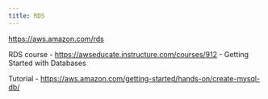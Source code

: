 ```yaml
---
title: RDS
---
```


https://aws.amazon.com/rds

RDS course - https://awseducate.instructure.com/courses/912 - Getting Started with Databases

Tutorial - https://aws.amazon.com/getting-started/hands-on/create-mysql-db/
